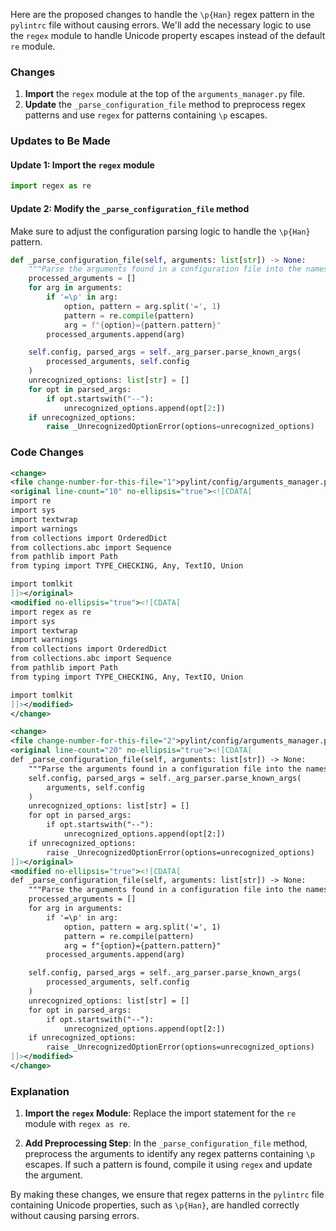 Here are the proposed changes to handle the `\p{Han}` regex pattern in the `pylintrc` file without causing errors. We'll add the necessary logic to use the `regex` module to handle Unicode property escapes instead of the default `re` module.

### Changes

1. **Import** the `regex` module at the top of the `arguments_manager.py` file.
2. **Update** the `_parse_configuration_file` method to preprocess regex patterns and use `regex` for patterns containing `\p` escapes.

### Updates to Be Made

#### Update 1: Import the `regex` module

```python
import regex as re
```

#### Update 2: Modify the `_parse_configuration_file` method

Make sure to adjust the configuration parsing logic to handle the `\p{Han}` pattern.

```python
def _parse_configuration_file(self, arguments: list[str]) -> None:
    """Parse the arguments found in a configuration file into the namespace."""
    processed_arguments = []
    for arg in arguments:
        if '=\p' in arg:
            option, pattern = arg.split('=', 1)
            pattern = re.compile(pattern)
            arg = f"{option}={pattern.pattern}"
        processed_arguments.append(arg)

    self.config, parsed_args = self._arg_parser.parse_known_args(
        processed_arguments, self.config
    )
    unrecognized_options: list[str] = []
    for opt in parsed_args:
        if opt.startswith("--"):
            unrecognized_options.append(opt[2:])
    if unrecognized_options:
        raise _UnrecognizedOptionError(options=unrecognized_options)
```

### Code Changes

```xml
<change>
<file change-number-for-this-file="1">pylint/config/arguments_manager.py</file>
<original line-count="10" no-ellipsis="true"><![CDATA[
import re
import sys
import textwrap
import warnings
from collections import OrderedDict
from collections.abc import Sequence
from pathlib import Path
from typing import TYPE_CHECKING, Any, TextIO, Union

import tomlkit
]]></original>
<modified no-ellipsis="true"><![CDATA[
import regex as re
import sys
import textwrap
import warnings
from collections import OrderedDict
from collections.abc import Sequence
from pathlib import Path
from typing import TYPE_CHECKING, Any, TextIO, Union

import tomlkit
]]></modified>
</change>

<change>
<file change-number-for-this-file="2">pylint/config/arguments_manager.py</file>
<original line-count="20" no-ellipsis="true"><![CDATA[
def _parse_configuration_file(self, arguments: list[str]) -> None:
    """Parse the arguments found in a configuration file into the namespace."""
    self.config, parsed_args = self._arg_parser.parse_known_args(
        arguments, self.config
    )
    unrecognized_options: list[str] = []
    for opt in parsed_args:
        if opt.startswith("--"):
            unrecognized_options.append(opt[2:])
    if unrecognized_options:
        raise _UnrecognizedOptionError(options=unrecognized_options)
]]></original>
<modified no-ellipsis="true"><![CDATA[
def _parse_configuration_file(self, arguments: list[str]) -> None:
    """Parse the arguments found in a configuration file into the namespace."""
    processed_arguments = []
    for arg in arguments:
        if '=\p' in arg:
            option, pattern = arg.split('=', 1)
            pattern = re.compile(pattern)
            arg = f"{option}={pattern.pattern}"
        processed_arguments.append(arg)

    self.config, parsed_args = self._arg_parser.parse_known_args(
        processed_arguments, self.config
    )
    unrecognized_options: list[str] = []
    for opt in parsed_args:
        if opt.startswith("--"):
            unrecognized_options.append(opt[2:])
    if unrecognized_options:
        raise _UnrecognizedOptionError(options=unrecognized_options)
]]></modified>
</change>
```

### Explanation

1. **Import the `regex` Module**: Replace the import statement for the `re` module with `regex as re`.
   
2. **Add Preprocessing Step**: In the `_parse_configuration_file` method, preprocess the arguments to identify any regex patterns containing `\p` escapes. If such a pattern is found, compile it using `regex` and update the argument.

By making these changes, we ensure that regex patterns in the `pylintrc` file containing Unicode properties, such as `\p{Han}`, are handled correctly without causing parsing errors.